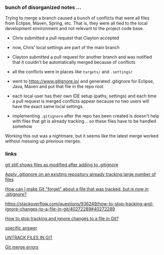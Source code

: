 
### bunch of disorganized notes ...
Trying to merge a branch caused a bunch of conflicts that were all files from Eclipse, Maven, Spring, etc. That is, they were all tied to the local development environment and not relevant to the project code base.

* Chris submitted a pull request that Clayton accepted
* now, Chris' local settings are part of the main branch
* Clayton submitted a pull request for another branch and was notified that it couldn't be automatically merged because of conflicts
* all the conflicts were in places like ```targets/``` and ```.settings/```
* went to  https://www.gitignore.io/ and generated .gitignore for Eclipse, Java, Maven and put that file in the repo root


* each local user has their own IDE setup (paths, settings) and each time a pull request is merged conflicts appear because no two users will have the exact same local settings.
* implementing ```.gitignore``` after the repo has been created is doesn't help with files that git is already tracking .. so these files have to be handled somehow

Working this out was a nightmare, but it seems like the latest merge worked without messing up previous merges.

### links

[git still shows files as modified after adding to .gitignore](https://stackoverflow.com/questions/9750606/git-still-shows-files-as-modified-after-adding-to-gitignore)

[Apply .gitignore on an existing repository already tracking large number of files](https://stackoverflow.com/questions/19663093/apply-gitignore-on-an-existing-repository-already-tracking-large-number-of-file)

[How can I make Git "forget" about a file that was tracked, but is now in .gitignore?](https://stackoverflow.com/questions/1274057/how-can-i-make-git-forget-about-a-file-that-was-tracked-but-is-now-in-gitign)

https://stackoverflow.com/questions/936249/how-to-stop-tracking-and-ignore-changes-to-a-file-in-git/40272289#40272289

[How to stop tracking and ignore changes to a file in Git?](https://stackoverflow.com/questions/936249/how-to-stop-tracking-and-ignore-changes-to-a-file-in-git)

[specific answer](https://stackoverflow.com/questions/936249/how-to-stop-tracking-and-ignore-changes-to-a-file-in-git/40272289#40272289)

[UNTRACK FILES IN GIT](http://source.kohlerville.com/2009/02/untrack-files-in-git/)

[Git merge errors](https://stackoverflow.com/questions/6006737/git-merge-errors)


